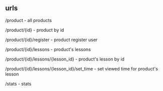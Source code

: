 urls
----

/product - all products

/product/{id} - product by id

/product/{id}/register - product register user

/product/{id}/lessons - product's lessons

/product/{id}/lessons/{lesson_id} - product's lesson by id

/product/{id}/lessons/{lesson_id}/set_time - set viewed time for product's lesson 

/stats - stats
